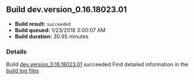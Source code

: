 ## Build dev.version_0.16.18023.01
- **Build result:** `succeeded`
- **Build queued:** 1/23/2018 3:00:07 AM
- **Build duration:** 30.95 minutes
### Details
Build [dev.version_0.16.18023.01](https://winappstudio.visualstudio.com/web/build.aspx?pcguid=a4ef43be-68ce-4195-a619-079b4d9834c2&builduri=vstfs%3a%2f%2f%2fBuild%2fBuild%2f24747) succeeded
Find detailed information in the [build log files](https://uwpctdiags.blob.core.windows.net/buildlogs/dev.version_0.16.18023.01_logs.zip)
